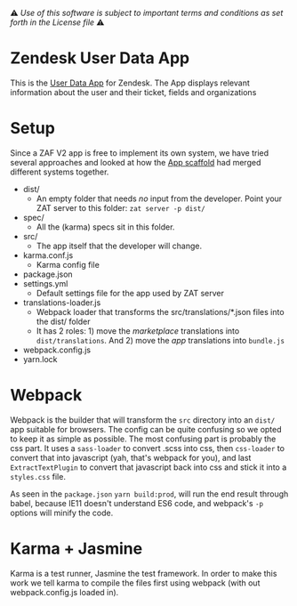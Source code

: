 :warning: *Use of this software is subject to important terms and conditions as set forth in the License file* :warning:

Zendesk User Data App
===============

This is the [User Data App](https://www.zendesk.com/apps/user-data) for Zendesk. The App displays relevant information about the user and their ticket, fields and organizations

Setup
===============
Since a ZAF V2 app is free to implement its own system, we have tried several approaches and looked at how the [App scaffold](https://github.com/zendesk/app_scaffold) had merged different systems together.

* dist/
  * An empty folder that needs *no* input from the developer. Point your ZAT server to this folder: `zat server -p dist/`
* spec/
  * All the (karma) specs sit in this folder.
* src/
  * The app itself that the developer will change.
* karma.conf.js
  * Karma config file
* package.json
* settings.yml
  * Default settings file for the app used by ZAT server
* translations-loader.js
  * Webpack loader that transforms the src/translations/*.json files into the dist/ folder
  * It has 2 roles: 1) move the *marketplace* translations into `dist/translations`. And 2) move the *app* translations into `bundle.js`
* webpack.config.js
* yarn.lock

Webpack
===============
Webpack is the builder that will transform the `src` directory into an `dist/` app suitable for browsers. The config can be quite confusing so we opted to keep it as simple as possible. The most confusing part is probably the css part. It uses a `sass-loader` to convert .scss into css, then `css-loader` to convert that into javascript (yah, that's webpack for you), and last `ExtractTextPlugin` to convert that javascript back into css and stick it into a `styles.css` file.

As seen in the `package.json` `yarn build:prod`, will run the end result through babel, because IE11 doesn't understand ES6 code, and webpack's `-p` options will minify the code.

Karma + Jasmine
===============
Karma is a test runner, Jasmine the test framework. In order to make this work we tell karma to compile the files first using webpack (with out webpack.config.js loaded in).
